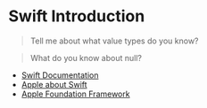 # Swift Introduction

> Tell me about what value types do you know?

> What do you know about null?

- [Swift Documentation](https://docs.swift.org/swift-book/)
- [Apple about Swift](https://developer.apple.com/swift/)
- [Apple Foundation Framework](https://developer.apple.com/documentation/foundation)